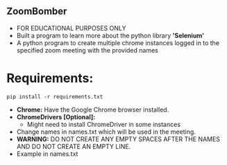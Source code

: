 ## ZoomBomber
- FOR EDUCATIONAL PURPOSES ONLY
- Built a program to learn more about the python library **'Selenium'**
- A python program to create multiple chrome instances logged in to the specified zoom meeting with the provided names

# **Requirements:**
```
pip install -r requirements.txt
```
- **Chrome:** Have the Google Chrome browser installed.
- **ChromeDrivers [Optional]:**
   - Might need to install ChromeDriver in some instances
- Change names in names.txt which will be used in the meeting.
- **WARNING:** DO NOT CREATE ANY EMPTY SPACES AFTER THE NAMES AND DO NOT CREATE AN EMPTY LINE.
- Example in names.txt